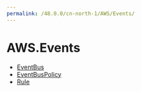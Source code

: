 ```yaml
---
permalink: /48.0.0/cn-north-1/AWS/Events/
---
```


# AWS.Events



* [EventBus](EventBus.md)
* [EventBusPolicy](EventBusPolicy.md)
* [Rule](Rule.md)
